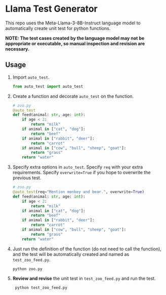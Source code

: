 # Llama Test Generator

This repo uses the Meta-Llama-3-8B-Instruct language model to automatically create unit test for python functions. 

**NOTE: The test cases created by the language model may not be appropriate or executable, so manual inspection and revision are necessary.**

## Usage

1. Import `auto_test`.
    ```python
    from auto_test import auto_test
    ```

2. Create a function and decorate `auto_test` on the function.
    ```python
    # zoo.py
    @auto_test
    def feed(animal: str, age: int):
        if age < 2:
            return "milk"
        if animal in ["cat", "dog"]:
            return "beef"
        if animal in ["rabbit", "deer"]:
            return "carrot"
        if animal in ["cow", "bull", "sheep", "goat"]:
            return "grass"
        return "water"
    ```

3. Specify extra options in `auto_test`. Specify `req` with your extra requirements. Specify `overwrite=True` if you hope to overwrite the previous test.
    ```python
    # zoo.py
    @auto_test(req="Mention monkey and bear.", overwrite=True)
    def feed(animal: str, age: int):
        if age < 2:
            return "milk"
        if animal in ["cat", "dog"]:
            return "beef"
        if animal in ["rabbit", "deer"]:
            return "carrot"
        if animal in ["cow", "bull", "sheep", "goat"]:
            return "grass"
        return "water"
    ```

4. Just run the definition of the function (do not need to call the function), and the test will be automatically created and named as `test_zoo_feed.py`.
    ```shell
    python zoo.py
    ```

5. **Review and revise** the unit test in `test_zoo_feed.py` and run the test.
   ```shell
    python test_zoo_feed.py
    ```
